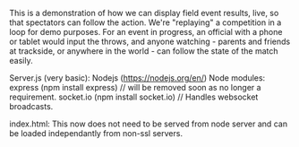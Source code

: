 This is a demonstration of how we can display field event results, live, so that spectators can follow the action. We're "replaying" a competition in a loop for demo purposes. For an event in progress, an official with a phone or tablet would input the throws, and anyone watching - parents and friends at trackside, or anywhere in the world - can follow the state of the match easily.

Server.js (very basic):
  Nodejs (https://nodejs.org/en/)
  Node modules:
    express (npm install express) // will be removed soon as no longer a requirement.
    socket.io (npm install socket.io) // Handles websocket broadcasts.
  
index.html:
  This now does not need to be served from node server and can be loaded independantly from non-ssl servers.
  

